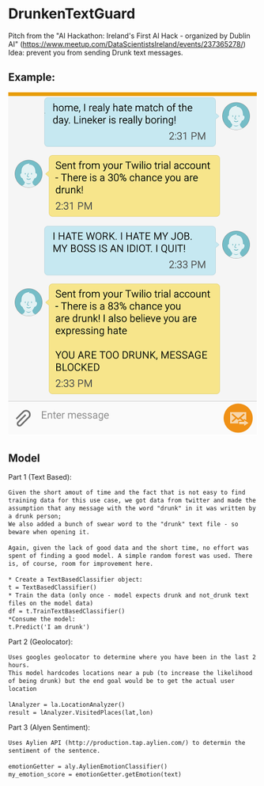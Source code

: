 # DrunkenTextGuard

Pitch from the "AI Hackathon: Ireland's First AI Hack - organized by Dublin AI" (https://www.meetup.com/DataScientistsIreland/events/237365278/)
Idea: prevent you from sending Drunk text messages.

## Example:
![Example](example.png)


## Model


Part 1 (Text Based):
	
	Given the short amout of time and the fact that is not easy to find training data for this use case, we got data from twitter and made the assumption that any message with the word "drunk" in it was written by a drunk person;
	We also added a bunch of swear word to the "drunk" text file - so beware when opening it.
	
	Again, given the lack of good data and the short time, no effort was spent of finding a good model. A simple random forest was used. There is, of course, room for improvement here.

	* Create a TextBasedClassifier object:
	t = TextBasedClassifier()
	* Train the data (only once - model expects drunk and not_drunk text files on the model data)
	df = t.TrainTextBasedClassifier()
	*Consume the model:
	t.Predict('I am drunk')

Part 2 (Geolocator):

	Uses googles geolocator to determine where you have been in the last 2 hours. 
	This model hardcodes locations near a pub (to increase the likelihood of being drunk) but the end goal would be to get the actual user location
	
	lAnalyzer = la.LocationAnalyzer()
	result = lAnalyzer.VisitedPlaces(lat,lon)


Part 3 (Alyen Sentiment):

	Uses Aylien API (http://production.tap.aylien.com/) to determin the sentiment of the sentence. 
	
	emotionGetter = aly.AylienEmotionClassifier()
    my_emotion_score = emotionGetter.getEmotion(text)    